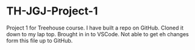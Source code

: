 # TH-JGJ-Project-1
Project 1 for Treehouse course.
I have built a repo on GitHub.
Cloned it down to my lap top.
Brought in in to VSCode. 
Not able to get eh changes form this file up to GitHub.
